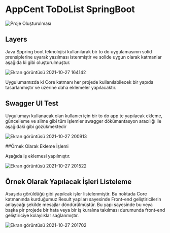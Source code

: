 # AppCent ToDoList SpringBoot

![Proje Oluşturulması](https://user-images.githubusercontent.com/59101018/139122553-b92d4df9-27ea-43bc-9ac2-daf1a29a1aaa.png)



## Layers

Java Sppring boot teknolojisi kullanılarak bir to do uygulamasının solid prensiplerine uyarak yazılması istenmiştir ve solide uygun olarak katmanlar aşağıda ki gibi oluşturulmuştur.

![Ekran görüntüsü 2021-10-27 164142](https://user-images.githubusercontent.com/59101018/139120871-a84c5f28-3a85-4897-be3f-37776f02f4cc.png)

Uygulumamızda ki Core katmanı her projede kullanılabilecek bir yapıda tasarlanmıştır ve üzerine daha eklemeler yapılacaktır.

## Swagger UI Test

Uygulumayı kullanacak olan kullanıcı için bir to do app te yapılacak ekleme, güncelleme ve silme gibi tüm işlemler swagger dökümantasyon aracılığı ile aşağıdaki gibi gözükmektedir 

![Ekran görüntüsü 2021-10-27 200913](https://user-images.githubusercontent.com/59101018/139122728-61fc5ce2-0e8f-4013-9272-c446bb9f1b29.png)

##Örnek Olarak Ekleme İşlemi 

Aşağıda iş eklemesi yapılmıştır.

![Ekran görüntüsü 2021-10-27 201522](https://user-images.githubusercontent.com/59101018/139123689-3927c020-aa5d-46fe-830e-43f1dbbed52c.png)

## Örnek Olarak Yapılacak İşleri Listeleme  
Asaşıda görüldüğü gibi yapılcak işler listelenmiştir. Bu noktada Core katmanında kurduğumuz Result yapıları sayesinde Front-end geliştiricilerin anlaycağı şekilde mesajlar 
döndürülmüştür. Bu yapı sayesinde bu veya başka pir projede bir hata veya bir iş kuralına takılması durumunda front-end geliştiriciye kolaylıklar sağlanmıştır.

![Ekran görüntüsü 2021-10-27 201702](https://user-images.githubusercontent.com/59101018/139123879-7f44876a-c1be-44b6-8203-27435704dd25.png)


  
